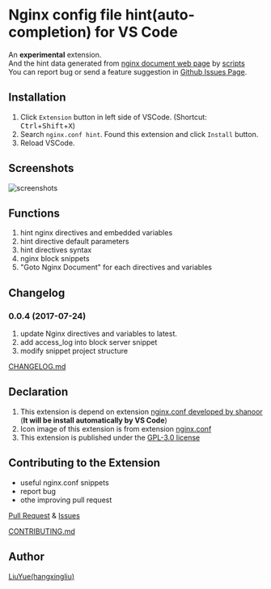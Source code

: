 # Nginx config file hint(auto-completion) for VS Code

An **experimental** extension.   
And the hint data generated from [nginx document web page][nginx-doc] by [scripts][doc-script]    
You can report bug or send a feature suggestion in [Github Issues Page][issues].

## Installation

1. Click `Extension` button in left side of VSCode. (Shortcut: <kbd>Ctrl</kbd>+<kbd>Shift</kbd>+<kbd>X</kbd>)
2. Search `nginx.conf hint`. Found this extension and click `Install` button.
3. Reload VSCode.

## Screenshots

![screenshots](https://raw.githubusercontent.com/hangxingliu/vscode-nginx-conf-hint/master/images/screenshots.gif)

## Functions

1. hint nginx directives and embedded variables
2. hint directive default parameters
3. hint directives syntax 
4. nginx block snippets
5. "Goto Nginx Document" for each directives and variables

## Changelog

### 0.0.4 (2017-07-24)

1. update Nginx directives and variables to latest.
2. add access_log into block server snippet
3. modify snippet project structure

[CHANGELOG.md][changelog]

## Declaration

1. This extension is depend on extension [nginx.conf developed by shanoor][ext-nginx-conf] (**It will be install automatically by VS Code**)
2. Icon image of this extension is from extension [nginx.conf][icon-nginx] 
3. This extension is published under the [GPL-3.0 license](LICENSE)

## Contributing to the Extension

- useful nginx.conf snippets 
- report bug
- othe improving pull request


[Pull Request](pr) & [Issues](issues)

[CONTRIBUTING.md](CONTRIBUTING.md)

## Author

[LiuYue(hangxingliu)](https://github.com/hangxingliu)

[nginx-doc]: https://nginx.org/en/docs/
[doc-script]: https://github.com/hangxingliu/vscode-nginx-conf-hint/blob/master/utils/hint_data_getter.js
[ext-nginx-conf]: https://marketplace.visualstudio.com/items?itemName=shanoor.vscode-nginx
[icon-nginx]: https://github.com/shanoor/vscode-nginx/blob/master/nginx_logo.png
[issues]: https://github.com/hangxingliu/vscode-nginx-conf-hint/issues
[pr]: https://github.com/hangxingliu/vscode-nginx-conf-hint/pulls
[changelog]: https://github.com/hangxingliu/vscode-nginx-conf-hint/blob/master/CHANGELOG.md
